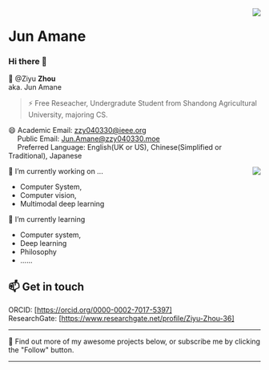 <a href="#">
<img align="right" src="https://github-readme-stats.vercel.app/api?username=Jun-Amane&show_icons=true&hide_border=true&icon_color=000&title_color=000&include_all_commits_disable=false&custom_title=Hi_there~&count_private=true">
</a>

# Jun Amane

### Hi there 👋
💬 @Ziyu **Zhou** <br> aka. Jun Amane
> ⚡ Free Reseacher, Undergradute Student from Shandong Agricultural University, majoring CS.

😄 Academic Email: zzy040330@ieee.org<br />&emsp; Public Email: Jun.Amane@zzy040330.moe<br />
&emsp; Preferred Language: English(UK or US), Chinese(Simplified or Traditional), Japanese

<a href="#">
<img align="right" src="https://github-readme-stats.vercel.app/api/top-langs?username=Jun-Amane&hide_border=true&title_color=000&layout=compact">
</a>

🔭 I’m currently working on ...
* Computer System,
* Computer vision,
* Multimodal deep learning

🌱 I’m currently learning 
* Computer system,
* Deep learning
* Philosophy
* ......


## 📫 Get in touch

ORCID: [https://orcid.org/0000-0002-7017-5397] <br />
ResearchGate: [https://www.researchgate.net/profile/Ziyu-Zhou-36]

----

🤔 Find out more of my awesome projects below, or subscribe me by clicking the "Follow" button.

----




<!--
**JunASAKA/JunASAKA** is a ✨ _special_ ✨ repository because its `README.md` (this file) appears on your GitHub profile.

Here are some ideas to get you started:

- 🔭 I’m currently working on ...
- 🌱 I’m currently learning ...
- 👯 I’m looking to collaborate on ...
- 🤔 I’m looking for help with ...
- 💬 Ask me about ...
- 📫 How to reach me: ...
- 😄 Pronouns: ...
- ⚡ Fun fact: ...
-->
